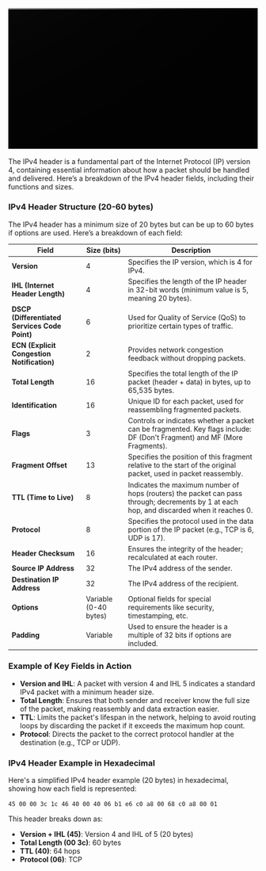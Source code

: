 <img align = "" src="https://github.com/aw-junaid/aw-junaid/blob/main/peakpx.jpg"  alt="ipv4 header">

The IPv4 header is a fundamental part of the Internet Protocol (IP) version 4, containing essential information about how a packet should be handled and delivered. Here’s a breakdown of the IPv4 header fields, including their functions and sizes.

### IPv4 Header Structure (20-60 bytes)

The IPv4 header has a minimum size of 20 bytes but can be up to 60 bytes if options are used. Here’s a breakdown of each field:

| Field              | Size (bits) | Description |
|--------------------|-------------|-------------|
| **Version**        | 4           | Specifies the IP version, which is 4 for IPv4. |
| **IHL (Internet Header Length)** | 4 | Specifies the length of the IP header in 32-bit words (minimum value is 5, meaning 20 bytes). |
| **DSCP (Differentiated Services Code Point)** | 6 | Used for Quality of Service (QoS) to prioritize certain types of traffic. |
| **ECN (Explicit Congestion Notification)** | 2 | Provides network congestion feedback without dropping packets. |
| **Total Length**   | 16          | Specifies the total length of the IP packet (header + data) in bytes, up to 65,535 bytes. |
| **Identification** | 16          | Unique ID for each packet, used for reassembling fragmented packets. |
| **Flags**          | 3           | Controls or indicates whether a packet can be fragmented. Key flags include: DF (Don't Fragment) and MF (More Fragments). |
| **Fragment Offset**| 13          | Specifies the position of this fragment relative to the start of the original packet, used in packet reassembly. |
| **TTL (Time to Live)** | 8      | Indicates the maximum number of hops (routers) the packet can pass through; decrements by 1 at each hop, and discarded when it reaches 0. |
| **Protocol**       | 8           | Specifies the protocol used in the data portion of the IP packet (e.g., TCP is 6, UDP is 17). |
| **Header Checksum**| 16          | Ensures the integrity of the header; recalculated at each router. |
| **Source IP Address** | 32      | The IPv4 address of the sender. |
| **Destination IP Address** | 32  | The IPv4 address of the recipient. |
| **Options**        | Variable (0-40 bytes) | Optional fields for special requirements like security, timestamping, etc. |
| **Padding**        | Variable   | Used to ensure the header is a multiple of 32 bits if options are included. |

### Example of Key Fields in Action

- **Version and IHL**: A packet with version 4 and IHL 5 indicates a standard IPv4 packet with a minimum header size.
- **Total Length**: Ensures that both sender and receiver know the full size of the packet, making reassembly and data extraction easier.
- **TTL**: Limits the packet's lifespan in the network, helping to avoid routing loops by discarding the packet if it exceeds the maximum hop count.
- **Protocol**: Directs the packet to the correct protocol handler at the destination (e.g., TCP or UDP).

### IPv4 Header Example in Hexadecimal

Here's a simplified IPv4 header example (20 bytes) in hexadecimal, showing how each field is represented:

```
45 00 00 3c 1c 46 40 00 40 06 b1 e6 c0 a8 00 68 c0 a8 00 01
```

This header breaks down as:
- **Version + IHL (45)**: Version 4 and IHL of 5 (20 bytes)
- **Total Length (00 3c)**: 60 bytes
- **TTL (40)**: 64 hops
- **Protocol (06)**: TCP

